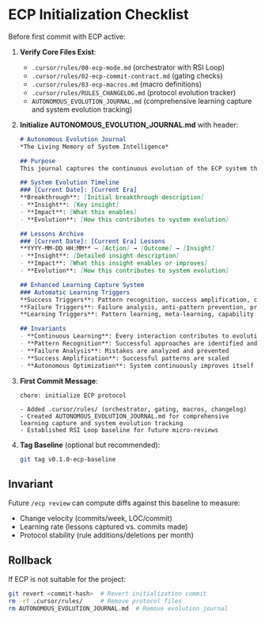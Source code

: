 # ECP Initialization Checklist

Before first commit with ECP active:

1. **Verify Core Files Exist**:
   - `.cursor/rules/00-ecp-mode.md` (orchestrator with RSI Loop)
   - `.cursor/rules/02-ecp-commit-contract.md` (gating checks)
   - `.cursor/rules/03-ecp-macros.md` (macro definitions)
   - `.cursor/rules/RULES_CHANGELOG.md` (protocol evolution tracker)
   - `AUTONOMOUS_EVOLUTION_JOURNAL.md` (comprehensive learning capture and system evolution tracking)

2. **Initialize AUTONOMOUS_EVOLUTION_JOURNAL.md** with header:
   ```markdown
   # Autonomous Evolution Journal
   *The Living Memory of System Intelligence*
   
   ## Purpose
   This journal captures the continuous evolution of the ECP system through autonomous learning, pattern recognition, and self-improvement.
   
   ## System Evolution Timeline
   ### [Current Date]: [Current Era]
   **Breakthrough**: [Initial breakthrough description]
   - **Insight**: [Key insight]
   - **Impact**: [What this enables]
   - **Evolution**: [How this contributes to system evolution]
   
   ## Lessons Archive
   ### [Current Date]: [Current Era] Lessons
   **YYYY-MM-DD HH:MM** – [Action] → [Outcome] → [Insight]
   - **Insight**: [Detailed insight description]
   - **Impact**: [What this insight enables or improves]
   - **Evolution**: [How this contributes to system evolution]
   
   ## Enhanced Learning Capture System
   ### Automatic Learning Triggers
   **Success Triggers**: Pattern recognition, success amplification, capability enhancement
   **Failure Triggers**: Failure analysis, anti-pattern prevention, protocol improvement
   **Learning Triggers**: Pattern learning, meta-learning, capability learning
   
   ## Invariants
   - **Continuous Learning**: Every interaction contributes to evolution
   - **Pattern Recognition**: Successful approaches are identified and replicated
   - **Failure Analysis**: Mistakes are analyzed and prevented
   - **Success Amplification**: Successful patterns are scaled
   - **Autonomous Optimization**: System continuously improves itself
   ```

3. **First Commit Message**:
   ```
   chore: initialize ECP protocol
   
   - Added .cursor/rules/ (orchestrator, gating, macros, changelog)
   - Created AUTONOMOUS_EVOLUTION_JOURNAL.md for comprehensive learning capture and system evolution tracking
   - Established RSI Loop baseline for future micro-reviews
   ```

4. **Tag Baseline** (optional but recommended):
   ```bash
   git tag v0.1.0-ecp-baseline
   ```

## Invariant

Future `/ecp review` can compute diffs against this baseline to measure:
- Change velocity (commits/week, LOC/commit)
- Learning rate (lessons captured vs. commits made)
- Protocol stability (rule additions/deletions per month)

## Rollback

If ECP is not suitable for the project:
```bash
git revert <commit-hash>  # Revert initialization commit
rm -rf .cursor/rules/     # Remove protocol files
rm AUTONOMOUS_EVOLUTION_JOURNAL.md  # Remove evolution journal
```

